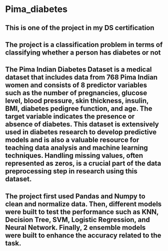 # Pima_diabetes
## This is one of the project in my DS certification
## The project is a classification problem in terms of classifying whether a person has diabetes or not
## The Pima Indian Diabetes Dataset is a medical dataset that includes data from 768 Pima Indian women and consists of 8 predictor variables such as the number of pregnancies, glucose level, blood pressure, skin thickness, insulin, BMI, diabetes pedigree function, and age. The target variable indicates the presence or absence of diabetes. This dataset is extensively used in diabetes research to develop predictive models and is also a valuable resource for teaching data analysis and machine learning techniques. Handling missing values, often represented as zeros, is a crucial part of the data preprocessing step in research using this dataset.
## The project first used Pandas and Numpy to clean and normalize data. Then, different models were built to test the performance such as KNN, Decision Tree, SVM, Logistic Regression, and Neural Network. Finally, 2 ensemble models were built to enhance the accuracy related to the task. 

